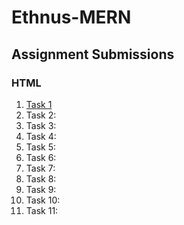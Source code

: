 # Ethnus-MERN
## Assignment Submissions

### HTML
1. [Task 1](https://kushaldube.github.io/Ethnus-MERN/HTML/task_1.html)
2. Task 2:
3. Task 3:
4. Task 4:
5. Task 5:
6. Task 6:
7. Task 7:
8. Task 8:
9. Task 9:
10. Task 10:
11. Task 11:
